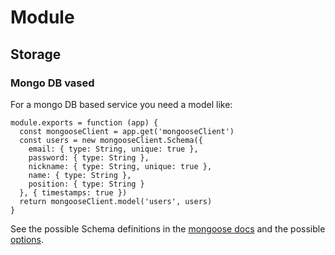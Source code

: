 # Module

## Storage

### Mongo DB vased

For a mongo DB based service you need a model like:

    module.exports = function (app) {
      const mongooseClient = app.get('mongooseClient')
      const users = new mongooseClient.Schema({
        email: { type: String, unique: true },
        password: { type: String },
        nickname: { type: String, unique: true },
        name: { type: String },
        position: { type: String }
      }, { timestamps: true })
      return mongooseClient.model('users', users)
    }

See the possible Schema definitions in the [mongoose docs](http://mongoosejs.com/docs/schematypes.html) and the possible
[options](http://mongoosejs.com/docs/api.html#schema_Schema).

